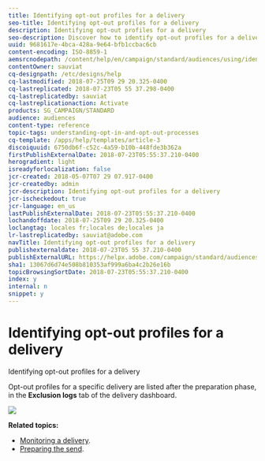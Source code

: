 ```yaml
---
title: Identifying opt-out profiles for a delivery
seo-title: Identifying opt-out profiles for a delivery
description: Identifying opt-out profiles for a delivery
seo-description: Discover how to identify opt-out profiles for a delivery.
uuid: 9681617e-4bca-428a-9e64-bfb1ccbac6cb
content-encoding: ISO-8859-1
aemsrcnodepath: /content/help/en/campaign/standard/audiences/using/identifying-opt-out-profiles-for-a-delivery
contentOwner: sauviat
cq-designpath: /etc/designs/help
cq-lastmodified: 2018-07-25T09 29 20.325-0400
cq-lastreplicated: 2018-07-23T05 55 37.298-0400
cq-lastreplicatedby: sauviat
cq-lastreplicationaction: Activate
products: SG_CAMPAIGN/STANDARD
audience: audiences
content-type: reference
topic-tags: understanding-opt-in-and-opt-out-processes
cq-template: /apps/help/templates/article-3
discoiquuid: 6750db6f-c52c-4a59-b10b-448fde3b362a
firstPublishExternalDate: 2018-07-23T05:55:37.210-0400
herogradient: light
isreadyforlocalization: false
jcr-created: 2018-05-07T07 29 07.917-0400
jcr-createdby: admin
jcr-description: Identifying opt-out profiles for a delivery
jcr-ischeckedout: true
jcr-language: en_us
lastPublishExternalDate: 2018-07-23T05:55:37.210-0400
lochandoffdate: 2018-07-25T09 29 20.325-0400
loclangtag: locales fr;locales de;locales ja
lr-lastreplicatedby: sauviat@adobe.com
navTitle: Identifying opt-out profiles for a delivery
publishexternaldate: 2018-07-23T05 55 37.210-0400
publishExternalURL: https://helpx.adobe.com/campaign/standard/audiences/using/identifying-opt-out-profiles-for-a-delivery.html
sha1: 13067d6d74e508b810353af999a6ba4c2b26e16b
topicBrowsingSortDate: 2018-07-23T05:55:37.210-0400
index: y
internal: n
snippet: y
---
```


# Identifying opt-out profiles for a delivery

Identifying opt-out profiles for a delivery

Opt-out profiles for a specific delivery are listed after the preparation phase, in the **Exclusion logs** tab of the delivery dashboard.

![](assets/exclusion_blacklisting.png)

**Related topics:**

* [Monitoring a delivery](../../sending/using/monitoring-a-delivery.md#exclusion-logs).
* [Preparing the send](../../sending/using/preparing-the-send.md).

